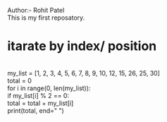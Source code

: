Author:- Rohit Patel
<br>
This is my first reposatory.
<br>
# itarate by index/ position
<br>
my_list = [1, 2, 3, 4, 5, 6, 7, 8, 9, 10, 12, 15, 26, 25, 30]
<br>
total = 0
<br>
for i in range(0, len(my_list)):
<br>
    if my_list[i] % 2 == 0:
    <br>
        total = total + my_list[i]
        <br>
print(total, end=" ")
<!---
rohit161081/rohit161081 is a ✨ special ✨ repository because its `README.md` (this file) appears on your GitHub profile.
You can click the Preview link to take a look at your changes.
--->

